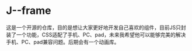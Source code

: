 # J--frame
这是一个开源的仓库，目的是想让大家更好地开发自己喜欢的组件，目前JS只封装了一个功能，CSS适配了手机、PC、pad，未来我希望他可以能够完美的解决手机、PC、pad兼容问题。后期会有一个动画库。

